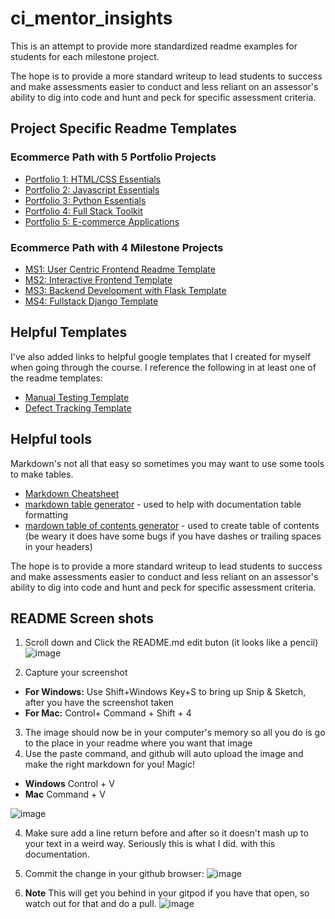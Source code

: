 # ci_mentor_insights

This is an attempt to provide more standardized readme examples for students for each milestone project. 

The hope is to provide a more standard writeup to lead students to success and make assessments easier to conduct and less reliant on an assessor's ability to dig into code and hunt and peck for specific assessment criteria.

## Project Specific Readme Templates


### Ecommerce Path with 5 Portfolio Projects

- [Portfolio 1: HTML/CSS Essentials](PORTFOLIO_1_CSS_HTML_ESSENTIALS.md)
- [Portfolio 2: Javascript Essentials](PORTFOLIO_2_JAVASCRIPT_ESSENTIALS.md)
- [Portfolio 3: Python Essentials](PORTFOLIO_3_PYTHON_ESSENTIALS.md)
- [Portfolio 4: Full Stack Toolkit](PORTFOLIO_4_DJANGO_PYTHON.md)
- [Portfolio 5: E-commerce Applications](PORTFOLIO_5_DJANGO_ECOMMERCE.md)


### Ecommerce Path with 4 Milestone Projects

- [MS1: User Centric Frontend Readme Template](USER_CENTRIC_FRONTEND_README.md) 
- [MS2: Interactive Frontend Template](INTERACTIVE_FRONTEND_README.md)
- [MS3: Backend Development with Flask Template](BACKEND_DEVELOPMENT_FLASK.md)
- [MS4: Fullstack Django Template](FULL_STACK_FRAMEWORKS_WITH_DJANGO_README.md)



## Helpful Templates

I've also added links to helpful google templates that I created for myself when going through the course. I reference the following in at least one of the readme templates: 

- [Manual Testing Template](https://docs.google.com/spreadsheets/d/189VpSeEG9oevSRhvb2WZl8zCk9L3s2iWQyrJ_1jjAGQ/edit?usp=sharing) 
- [Defect Tracking Template](https://docs.google.com/spreadsheets/d/1tYB4X4wTCNEW_Y1no3hsGbclh2bLokl_I5Ev3s5EuJA/edit?usp=sharing)


## Helpful tools

Markdown's not all that easy so sometimes you may want to use some tools to make tables. 

- [Markdown Cheatsheet](https://guides.github.com/features/mastering-markdown/)
- [markdown table generator](https://www.tablesgenerator.com/markdown_tables) - used to help with documentation table formatting
- [mardown table of contents generator](https://ecotrust-canada.github.io/markdown-toc/) - used to create table of contents (be weary it does have some bugs if you have dashes or trailing spaces in your headers)

The hope is to provide a more standard writeup to lead students to success and make assessments easier to conduct and less reliant on an assessor's ability to dig into code and hunt and peck for specific assessment criteria.

## README Screen shots
1. Scroll down and Click the README.md edit buton (it looks like a pencil)
![image](https://user-images.githubusercontent.com/23039742/129390239-4ab8c18c-acff-48e1-83a2-58635b232680.png)

2. Capture your screenshot
  - **For Windows:** Use Shift+Windows Key+S to bring up Snip & Sketch, after you have the screenshot taken
  - **For Mac:** Control+ Command + Shift + 4

3. The image should now be in your computer's memory so all you do is go to the place in your readme where you want that image
5. Use the paste command, and github will auto upload the image and make the right markdown for you! Magic! 
  - **Windows** Control + V
  - **Mac** Command + V
  
 ![image](https://user-images.githubusercontent.com/23039742/129392738-38d80b4c-0d50-4bb0-9c9a-c89a4c26ef7c.png)

4. Make sure add a line return before and after so it doesn't mash up to your text in a weird way. Seriously this is what I did. with this documentation.
   
5. Commit the change in your github browser:
![image](https://user-images.githubusercontent.com/23039742/129395711-409c13e9-9c36-468d-9d59-ee1d6caf3441.png)

6. **Note** This will get you behind in your gitpod if you have that open, so watch out for that and do a pull.
![image](https://user-images.githubusercontent.com/23039742/129395847-4120ffe1-36ad-4eec-b069-c8ad88d8fdea.png)

  

